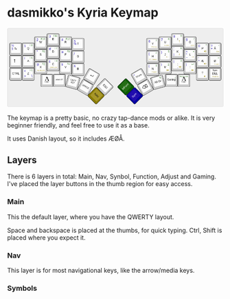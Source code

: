 # dasmikko's Kyria Keymap

![Preview of the keymap](https://github.com/dasmikko/qmk_stuff/blob/main/images/kyria.png?raw=true)

The keymap is a pretty basic, no crazy tap-dance mods or alike. It is very beginner friendly, and feel free to use it as a base.

It uses Danish layout, so it includes ÆØÅ.

## Layers
There is 6 layers in total: Main, Nav, Synbol, Function, Adjust and Gaming. I've placed the layer buttons in the thumb region for easy access.

### Main
This the default layer, where you have the QWERTY layout.

Space and backspace is placed at the thumbs, for quick typing. Ctrl, Shift is placed where you expect it.

### Nav
This layer is for most navigational keys, like the arrow/media keys.

### Symbols
